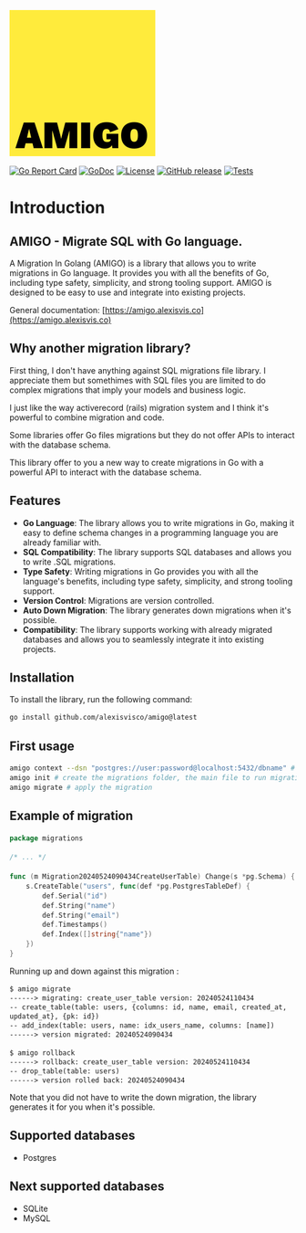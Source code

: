 
[![AMIGO Logo](docs/static/img/logo.svg)](https://amigo.alexisvis.co)

[![Go Report Card](https://goreportcard.com/badge/github.com/alexisvisco/amigo)](https://goreportcard.com/report/github.com/alexisvisco/amigo)
[![GoDoc](https://pkg.go.dev/badge/alexisvisco/amigo)](https://pkg.go.dev/alexisvisco/mig)
[![License](https://img.shields.io/badge/License-MIT-blue.svg)](https://opensource.org/licenses/MIT)
[![GitHub release](https://img.shields.io/github/v/release/alexisvisco/amigo.svg)](https://github.com/alexisvisco/amigo/releases)
[![Tests](https://github.com/alexisvisco/amigo/actions/workflows/tests.yml/badge.svg)](https://github.com/alexisvisco/amigo/actions/workflows/tests.yml)

# Introduction

## AMIGO - Migrate SQL with Go language.

A Migration In Golang (AMIGO) is a library that allows you to write migrations in Go language.
It provides you with all the benefits of Go, including type safety, simplicity, and strong tooling support.
AMIGO is designed to be easy to use and integrate into existing projects.

General documentation: [https://amigo.alexisvis.co](https://amigo.alexisvis.co)

## Why another migration library?

First thing, I don't have anything against SQL migrations file library. I appreciate them but somethimes with SQL files you are limited to do complex migrations that imply your models and business logic.

I just like the way activerecord (rails) migration system and I think it's powerful to combine migration and code.

Some libraries offer Go files migrations but they do not offer APIs to interact with the database schema.

This library offer to you a new way to create migrations in Go with a powerful API to interact with the database schema.

## Features

- **Go Language**: The library allows you to write migrations in Go, making it easy to define schema changes in a programming language you are already familiar with.
- **SQL Compatibility**: The library supports SQL databases and allows you to write .SQL migrations.
- **Type Safety**: Writing migrations in Go provides you with all the language's benefits, including type safety, simplicity, and strong tooling support.
- **Version Control**: Migrations are version controlled.
- **Auto Down Migration**: The library generates down migrations when it's possible.
- **Compatibility**: The library supports working with already migrated databases and allows you to seamlessly integrate it into existing projects.

## Installation

To install the library, run the following command:

```sh
go install github.com/alexisvisco/amigo@latest
```

## First usage

```sh 
amigo context --dsn "postgres://user:password@localhost:5432/dbname" # optional but it avoid to pass the dsn each time
amigo init # create the migrations folder, the main file to run migration
amigo migrate # apply the migration
```

## Example of migration

```go
package migrations

/* ... */

func (m Migration20240524090434CreateUserTable) Change(s *pg.Schema) {
	s.CreateTable("users", func(def *pg.PostgresTableDef) {
		def.Serial("id")
		def.String("name")
		def.String("email")
		def.Timestamps()
		def.Index([]string{"name"})
	})
}
```

Running up and down against this migration :

```
$ amigo migrate
------> migrating: create_user_table version: 20240524110434
-- create_table(table: users, {columns: id, name, email, created_at, updated_at}, {pk: id})
-- add_index(table: users, name: idx_users_name, columns: [name])
------> version migrated: 20240524090434

$ amigo rollback
------> rollback: create_user_table version: 20240524110434
-- drop_table(table: users)
------> version rolled back: 20240524090434
```

Note that you did not have to write the down migration, the library generates it for you when it's possible.



## Supported databases

- Postgres

## Next supported databases

- SQLite
- MySQL
